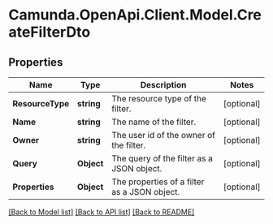 # Camunda.OpenApi.Client.Model.CreateFilterDto

## Properties

Name | Type | Description | Notes
------------ | ------------- | ------------- | -------------
**ResourceType** | **string** | The resource type of the filter. | [optional] 
**Name** | **string** | The name of the filter. | [optional] 
**Owner** | **string** | The user id of the owner of the filter. | [optional] 
**Query** | **Object** | The query of the filter as a JSON object. | [optional] 
**Properties** | **Object** | The properties of a filter as a JSON object. | [optional] 

[[Back to Model list]](../README.md#documentation-for-models) [[Back to API list]](../README.md#documentation-for-api-endpoints) [[Back to README]](../README.md)

